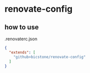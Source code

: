 # renovate-config

## how to use

.renovaterc.json

```json
{
  "extends": [
    "github>bicstone/renovate-config"
  ]
}
```
